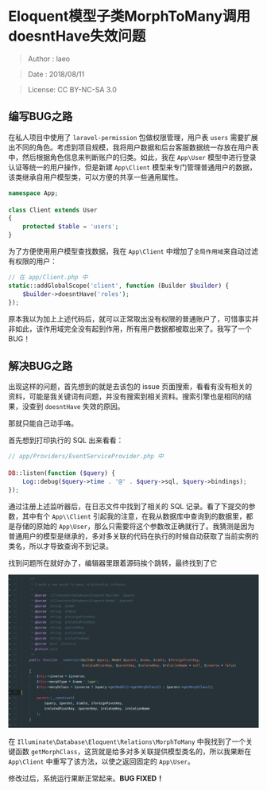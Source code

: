 # Eloquent模型子类MorphToMany调用doesntHave失效问题

> Author : laeo

> Date   : 2018/08/11

> License: CC BY-NC-SA 3.0

## 编写BUG之路

在私人项目中使用了 `laravel-permission` 包做权限管理，用户表 `users` 需要扩展出不同的角色。考虑到项目规模，我将用户数据和后台客服数据统一存放在用户表中，然后根据角色信息来判断账户的归类。如此，我在 `App\User` 模型中进行登录认证等统一的用户操作，但是新建 `App\Client` 模型来专门管理普通用户的数据，该类继承自用户模型类，可以方便的共享一些通用属性。

```php
namespace App;

class Client extends User
{
    protected $table = 'users';
}
```

为了方便使用用户模型查找数据，我在 `App\Client` 中增加了`全局作用域`来自动过滤有权限的用户：

```php
// 在 app/Client.php 中
static::addGlobalScope('client', function (Builder $builder) {
    $builder->doesntHave('roles');
});
```

原本我以为加上上述代码后，就可以正常取出没有权限的普通账户了，可惜事实并非如此，该作用域完全没有起到作用，所有用户数据都被取出来了。我写了一个BUG！

## 解决BUG之路

出现这样的问题，首先想到的就是去该包的 issue 页面搜索，看看有没有相关的资料，可能是我关键词有问题，并没有搜索到相关资料。搜索引擎也是相同的结果，没查到 `doesntHave` 失效的原因。

那就只能自己动手咯。

首先想到打印执行的 SQL 出来看看：

```php
// app/Providers/EventServiceProvider.php 中

DB::listen(function ($query) {
    Log::debug($query->time . '@' . $query->sql, $query->bindings);
});
```

通过注册上述监听器后，在日志文件中找到了相关的 SQL 记录。看了下提交的参数，其中有个 `App\\Client` 引起我的注意，在我从数据库中查询到的数据里，都是存储的原始的 `App\User`，那么只需要将这个参数改正确就行了。我猜测是因为普通用户的模型是继承的，多对多关联的代码在执行的时候自动获取了当前实例的类名，所以才导致查询不到记录。

找到问题所在就好办了，编辑器里跟着源码挨个跳转，最终找到了它

![screenshot](/static/images/2018-08-11-eloquent-morphToMany.png)

在 `Illuminate\Database\Eloquent\Relations\MorphToMany` 中我找到了一个关键函数 `getMorphClass`，这货就是给多对多关联提供模型类名的，所以我果断在 `App\Client` 中重写了该方法，以使之返回固定的 `App\User`。

修改过后，系统运行果断正常起来。**BUG FIXED！**